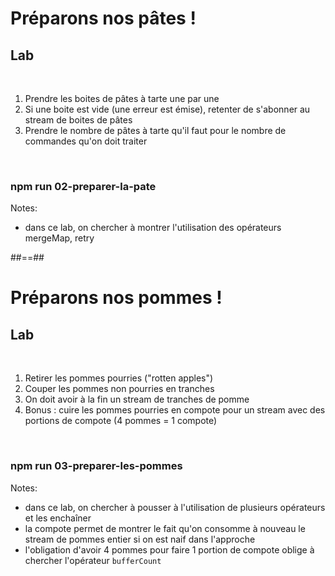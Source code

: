 <!-- .slide: class="exercice" -->

# Préparons nos pâtes !

## Lab

<br>

1. Prendre les boites de pâtes à tarte une par une
2. Si une boite est vide (une erreur est émise), retenter de s'abonner au stream de boites de pâtes
3. Prendre le nombre de pâtes à tarte qu'il faut pour le nombre de commandes qu'on doit traiter

<br>

### npm run 02-preparer-la-pate

Notes:

- dans ce lab, on chercher à montrer l'utilisation des opérateurs mergeMap, retry

##==##

<!-- .slide: class="exercice" -->

# Préparons nos pommes !

## Lab

<br>

1. Retirer les pommes pourries ("rotten apples")
2. Couper les pommes non pourries en tranches
3. On doit avoir à la fin un stream de tranches de pomme
4. Bonus : cuire les pommes pourries en compote pour un stream avec des portions de compote (4 pommes = 1 compote)

<br>

### npm run 03-preparer-les-pommes

Notes:

- dans ce lab, on chercher à pousser à l'utilisation de plusieurs opérateurs et les enchaîner
- la compote permet de montrer le fait qu'on consomme à nouveau le stream de pommes entier si on est naif dans l'approche
- l'obligation d'avoir 4 pommes pour faire 1 portion de compote oblige à chercher l'opérateur `bufferCount`
